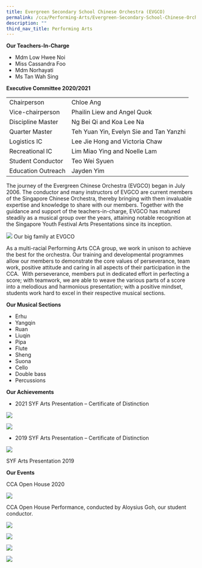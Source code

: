 ```yaml
---
title: Evergreen Secondary School Chinese Orchestra (EVGCO)
permalink: /cca/Performing-Arts/Evergreen-Secondary-School-Chinese-Orchestra-EVGCO/
description: ""
third_nav_title: Performing Arts
---
```

**Our Teachers-In-Charge**

*   Mdm Low Hwee Noi
*   Miss Cassandra Foo
*   Mdm Norhayati
*   Ms Tan Wah Sing

**Executive Committee 2020/2021**

|                    |                                         |
|--------------------|-----------------------------------------|
| Chairperson        | Chloe Ang                               |
| Vice-chairperson   | Phailin Liew and Angel Quok             |
| Discipline Master  | Ng Bei Qi and Koa Lee Na                |
| Quarter Master     | Teh Yuan Yin, Evelyn Sie and Tan Yanzhi |
| Logistics IC       | Lee Jie Hong and Victoria Chaw          |
| Recreational IC    | Lim Miao Ying and Noelle Lam            |
| Student Conductor  | Teo Wei Syuen                           |
| Education Outreach | Jayden Yim                              |

The journey of the Evergreen Chinese Orchestra (EVGCO) began in July 2006. The conductor and many instructors of EVGCO are current members of the Singapore Chinese Orchestra, thereby bringing with them invaluable expertise and knowledge to share with our members. Together with the guidance and support of the teachers-in-charge, EVGCO has matured steadily as a musical group over the years, attaining notable recognition at the Singapore Youth Festival Arts Presentations since its inception.

![](/images/Our%20Curriculum/CCA/Performing%20Arts/EVG%20Chinese%20Orchestra/E1.jpg)
Our big family at EVGCO

As a multi-racial Performing Arts CCA group, we work in unison to achieve the best for the orchestra. Our training and developmental programmes allow our members to demonstrate the core values of perseverance, team work, positive attitude and caring in all aspects of their participation in the CCA.  With perseverance, members put in dedicated effort in perfecting a score; with teamwork, we are able to weave the various parts of a score into a melodious and harmonious presentation; with a positive mindset, students work hard to excel in their respective musical sections.

**Our Musical Sections**

*   Erhu
*   Yangqin
*   Ruan
*   Liuqin
*   Pipa
*   Flute
*   Sheng
*   Suona
*   Cello
*   Double bass
*   Percussions

**Our Achievements**

*   2021 SYF Arts Presentation – Certificate of Distinction

![](/images/Our%20Curriculum/CCA/Performing%20Arts/EVG%20Chinese%20Orchestra/E2.jpg)

![](/images/Our%20Curriculum/CCA/Performing%20Arts/EVG%20Chinese%20Orchestra/E3.jpg)


*   2019 SYF Arts Presentation – Certificate of Distinction

![](/images/Our%20Curriculum/CCA/Performing%20Arts/EVG%20Chinese%20Orchestra/E4.jpg)


SYF Arts Presentation 2019

**Our Events**

CCA Open House 2020

![](/images/Our%20Curriculum/CCA/Performing%20Arts/EVG%20Chinese%20Orchestra/E5.jpg)


CCA Open House Performance, conducted by Aloysius Goh, our student conductor.

![](/images/Our%20Curriculum/CCA/Performing%20Arts/EVG%20Chinese%20Orchestra/E6.jpg)

![](/images/Our%20Curriculum/CCA/Performing%20Arts/EVG%20Chinese%20Orchestra/E7.jpg)

![](/images/Our%20Curriculum/CCA/Performing%20Arts/EVG%20Chinese%20Orchestra/E8.jpg)

![](/images/Our%20Curriculum/CCA/Performing%20Arts/EVG%20Chinese%20Orchestra/E9.jpg)